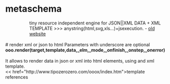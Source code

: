 # metaschema
<div id="supercontainer" style="width:70%%;margin-left:15%">
  tiny resource independent engine for JSON||XML DATA + XML TEMPLATE >>> anystring(html,svg,xls...)+jsexecution.
- <a href="http://www.tipozerozero.com/ooox/" target="_blank">old website</a><br/><br/>
</div>
# render xml or json to html
Parameters with underscore are optional<br/>
<b>ooo.render(target,template,data,_elm,_mode,_onfinish,_onstep,_onerror)</b><br/><br/>
It allows to render data in json or xml into html elements, using and xml template.<br/>
<< href="http://www.tipozerozero.com/ooox/index.htm">template references</a>




